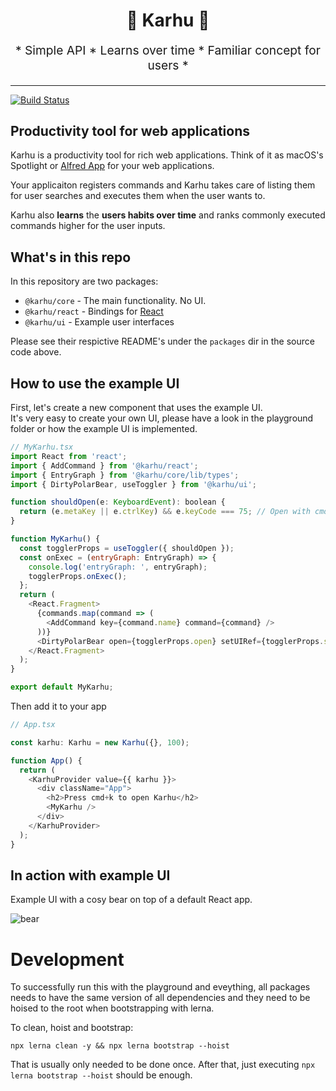 <h1 align="center">
  🐻 Karhu 🐻
</h1>

<p align="center" style="font-size: 1.2rem;">
* Simple API * Learns over time * Familiar concept for users *
</p>

---

[![Build Status][build-badge]][build]

## Productivity tool for web applications

Karhu is a productivity tool for rich web applications. Think of it as macOS's Spotlight or [Alfred App](https://www.alfredapp.com) for your web applications.

Your applicaiton registers commands and Karhu takes care of listing them for user searches and executes them when the user wants to.

Karhu also **learns** the **users habits over time** and ranks commonly executed
commands higher for the user inputs.

## What's in this repo

In this repository are two packages:

- `@karhu/core` - The main functionality. No UI.
- `@karhu/react` - Bindings for [React](https://reactjs.org)
- `@karhu/ui` - Example user interfaces

Please see their respictive README's under the `packages` dir in the source code above.

## How to use the example UI

First, let's create a new component that uses the example UI.  
It's very easy to create your own UI, please have a look in the playground folder or how
the example UI is implemented.

```js
// MyKarhu.tsx
import React from 'react';
import { AddCommand } from '@karhu/react';
import { EntryGraph } from '@karhu/core/lib/types';
import { DirtyPolarBear, useToggler } from '@karhu/ui';

function shouldOpen(e: KeyboardEvent): boolean {
  return (e.metaKey || e.ctrlKey) && e.keyCode === 75; // Open with cmd/ctrl + k
}

function MyKarhu() {
  const togglerProps = useToggler({ shouldOpen });
  const onExec = (entryGraph: EntryGraph) => {
    console.log('entryGraph: ', entryGraph);
    togglerProps.onExec();
  };
  return (
    <React.Fragment>
      {commands.map(command => (
        <AddCommand key={command.name} command={command} />
      ))}
      <DirtyPolarBear open={togglerProps.open} setUIRef={togglerProps.setUIRef} onExec={onExec} />
    </React.Fragment>
  );
}

export default MyKarhu;
```

Then add it to your app

```js
// App.tsx

const karhu: Karhu = new Karhu({}, 100);

function App() {
  return (
    <KarhuProvider value={{ karhu }}>
      <div className="App">
        <h2>Press cmd+k to open Karhu</h2>
        <MyKarhu />
      </div>
    </KarhuProvider>
  );
}
```

## In action with example UI

Example UI with a cosy bear on top of a default React app.

![bear](https://oskarhane-dropshare-eu.s3-eu-central-1.amazonaws.com/karhu-readme-LHFpVDuniH/karhu-readme.gif)

[build-badge]: https://img.shields.io/travis/oskarhane/karhu.svg?style=flat-square
[build]: https://travis-ci.org/oskarhane/karhu

# Development

To successfully run this with the playground and eveything, all packages needs to have the same
version of all dependencies and they need to be hoised to the root when bootstrapping with lerna.

To clean, hoist and bootstrap:

```
npx lerna clean -y && npx lerna bootstrap --hoist
```

That is usually only needed to be done once.
After that, just executing `npx lerna bootstrap --hoist` should be enough.
